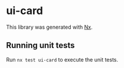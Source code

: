 # ui-card

This library was generated with [Nx](https://nx.dev).

## Running unit tests

Run `nx test ui-card` to execute the unit tests.
